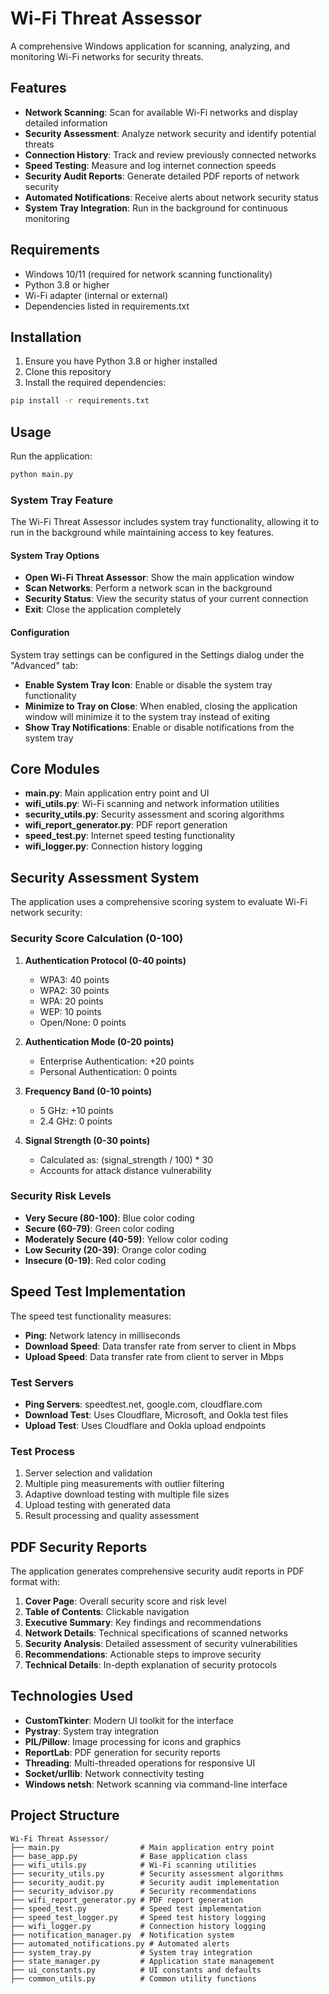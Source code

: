 # Wi-Fi Threat Assessor

A comprehensive Windows application for scanning, analyzing, and monitoring Wi-Fi networks for security threats.

## Features

- **Network Scanning**: Scan for available Wi-Fi networks and display detailed information
- **Security Assessment**: Analyze network security and identify potential threats
- **Connection History**: Track and review previously connected networks
- **Speed Testing**: Measure and log internet connection speeds
- **Security Audit Reports**: Generate detailed PDF reports of network security
- **Automated Notifications**: Receive alerts about network security status
- **System Tray Integration**: Run in the background for continuous monitoring

## Requirements

- Windows 10/11 (required for network scanning functionality)
- Python 3.8 or higher
- Wi-Fi adapter (internal or external)
- Dependencies listed in requirements.txt

## Installation

1. Ensure you have Python 3.8 or higher installed
2. Clone this repository
3. Install the required dependencies:

```bash
pip install -r requirements.txt
```

## Usage

Run the application:

```bash
python main.py
```

### System Tray Feature

The Wi-Fi Threat Assessor includes system tray functionality, allowing it to run in the background while maintaining access to key features.

#### System Tray Options

- **Open Wi-Fi Threat Assessor**: Show the main application window
- **Scan Networks**: Perform a network scan in the background
- **Security Status**: View the security status of your current connection
- **Exit**: Close the application completely

#### Configuration

System tray settings can be configured in the Settings dialog under the "Advanced" tab:

- **Enable System Tray Icon**: Enable or disable the system tray functionality
- **Minimize to Tray on Close**: When enabled, closing the application window will minimize it to the system tray instead of exiting
- **Show Tray Notifications**: Enable or disable notifications from the system tray

## Core Modules

- **main.py**: Main application entry point and UI
- **wifi_utils.py**: Wi-Fi scanning and network information utilities
- **security_utils.py**: Security assessment and scoring algorithms
- **wifi_report_generator.py**: PDF report generation
- **speed_test.py**: Internet speed testing functionality
- **wifi_logger.py**: Connection history logging

## Security Assessment System

The application uses a comprehensive scoring system to evaluate Wi-Fi network security:

### Security Score Calculation (0-100)

1. **Authentication Protocol (0-40 points)**
   - WPA3: 40 points
   - WPA2: 30 points
   - WPA: 20 points
   - WEP: 10 points
   - Open/None: 0 points

2. **Authentication Mode (0-20 points)**
   - Enterprise Authentication: +20 points
   - Personal Authentication: 0 points

3. **Frequency Band (0-10 points)**
   - 5 GHz: +10 points
   - 2.4 GHz: 0 points

4. **Signal Strength (0-30 points)**
   - Calculated as: (signal_strength / 100) * 30
   - Accounts for attack distance vulnerability

### Security Risk Levels

- **Very Secure (80-100)**: Blue color coding
- **Secure (60-79)**: Green color coding
- **Moderately Secure (40-59)**: Yellow color coding
- **Low Security (20-39)**: Orange color coding
- **Insecure (0-19)**: Red color coding

## Speed Test Implementation

The speed test functionality measures:

- **Ping**: Network latency in milliseconds
- **Download Speed**: Data transfer rate from server to client in Mbps
- **Upload Speed**: Data transfer rate from client to server in Mbps

### Test Servers

- **Ping Servers**: speedtest.net, google.com, cloudflare.com
- **Download Test**: Uses Cloudflare, Microsoft, and Ookla test files
- **Upload Test**: Uses Cloudflare and Ookla upload endpoints

### Test Process

1. Server selection and validation
2. Multiple ping measurements with outlier filtering
3. Adaptive download testing with multiple file sizes
4. Upload testing with generated data
5. Result processing and quality assessment

## PDF Security Reports

The application generates comprehensive security audit reports in PDF format with:

1. **Cover Page**: Overall security score and risk level
2. **Table of Contents**: Clickable navigation
3. **Executive Summary**: Key findings and recommendations
4. **Network Details**: Technical specifications of scanned networks
5. **Security Analysis**: Detailed assessment of security vulnerabilities
6. **Recommendations**: Actionable steps to improve security
7. **Technical Details**: In-depth explanation of security protocols

## Technologies Used

- **CustomTkinter**: Modern UI toolkit for the interface
- **Pystray**: System tray integration
- **PIL/Pillow**: Image processing for icons and graphics
- **ReportLab**: PDF generation for security reports
- **Threading**: Multi-threaded operations for responsive UI
- **Socket/urllib**: Network connectivity testing
- **Windows netsh**: Network scanning via command-line interface

## Project Structure

```
Wi-Fi Threat Assessor/
├── main.py                  # Main application entry point
├── base_app.py              # Base application class
├── wifi_utils.py            # Wi-Fi scanning utilities
├── security_utils.py        # Security assessment algorithms
├── security_audit.py        # Security audit implementation
├── security_advisor.py      # Security recommendations
├── wifi_report_generator.py # PDF report generation
├── speed_test.py            # Speed test implementation
├── speed_test_logger.py     # Speed test history logging
├── wifi_logger.py           # Connection history logging
├── notification_manager.py  # Notification system
├── automated_notifications.py # Automated alerts
├── system_tray.py           # System tray integration
├── state_manager.py         # Application state management
├── ui_constants.py          # UI constants and defaults
├── common_utils.py          # Common utility functions
```


